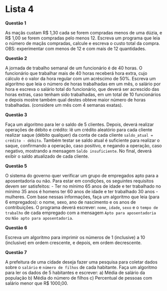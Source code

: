 # Lista 4

**Questão 1**

 As maçãs custam R$ 1,30 cada se forem compradas menos de uma dúzia, e R$ 1,00 se forem compradas pelo menos 12. Escreva um programa que leia o número de maçãs compradas, calcule e escreva o custo total da compra. OBS: experimentar com menos de 12 e com mais de 12 quantidades.

**Questão 2**

 A jornada de trabalho semanal de um funcionário é de 40 horas. O funcionário que trabalhar mais de 40 horas receberá hora extra, cujo cálculo é o valor da hora regular com um acréscimo de 50%. Escreva um algoritmo que leia o número de horas trabalhadas em um mês, o salário por hora e escreva o salário total do funcionário, que deverá ser acrescido das horas extras, caso tenham sido trabalhadas, em um total de 10 funcionários e depois mostre também qual destes obteve maior número de horas trabalhadas. (considere um mês com 4 semanas exatas).

**Questão 3**

 Faça um algoritmo para ler o saldo de 5 clientes. Depois, deverá realizar operações de débito e crédito: lê um crédito aleatório para cada cliente realizar saque (débito qualquer) da conta de cada cliente `saldo_atual = crédito - débito`. Também testar se saldo atual é suficiente para realizar o saque, confirmando a operação, caso positivo, e negando a operação, caso negativo, mostrando a mensagem `Saldo insuficiente`. No final, deverá exibir o saldo atualizado de cada cliente.

**Questão 5**

 O sistema do governo quer verificar um grupo de empregados apto para a aposentadoria ou não. Para estar em condições, os seguintes requisitos devem ser satisfeitos: - Ter no mínimo 65 anos de idade e ter trabalhado no mínimo 35 anos é homens ter 60 anos de idade e ter trabalhado 30 anos - mulheres. Com base nessas informações, faça um algoritmo que leia (para 6 empregados): o nome, sexo, ano de nascimento e os anos de contribuições. O programa deverá escrever: `nome`, `idade`, `sexo` e o `tempo de trabalho` de cada empregado com a mensagem `Apto para aposentadoria` ou `Não apto para aposentadoria`.

**Questão 6**

 Escreva um algoritmo para imprimir os números de 1 (inclusive) a 10 (inclusive) em ordem crescente, e depois, em ordem decrescente.

**Questão 7**

 A prefeitura de uma cidade deseja fazer uma pesquisa para coletar dados sobre o `salário` e `número de filhos` de cada habitante. Faça um algoritmo para ler os dados de 5 habitantes e escrever:
 a) Média de salário da população
 b) Média do número de filhos
 c) Percentual de pessoas com salário menor que R$ 1000,00.
